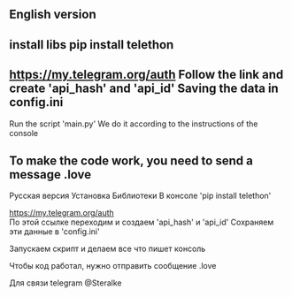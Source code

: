 English version
----------------------------
install libs 
pip install telethon
----------------------------
https://my.telegram.org/auth 
Follow the link and create 'api_hash' and 'api_id'
Saving the data in config.ini
----------------------------
Run the script 'main.py'
We do it according to the instructions of the console

To make the code work, you need to send a message .love
--------------------------------------------------------

Русская версия 
Установка Библиотеки
В консоле 'pip install telethon'

https://my.telegram.org/auth  
По этой ссылке переходим и создаем 'api_hash' и 'api_id'
Сохраняем эти данные в 'config.ini'

Запускаем скрипт и делаем все что пишет консоль

Чтобы код работал, нужно отправить сообщение .love

Для связи telegram @Steralke
